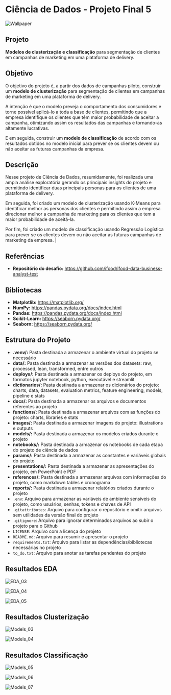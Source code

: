 # Ciência de Dados - Projeto Final 5

![Wallpaper](images/wallpaper.png)

## Projeto
**Modelos de clusterização e classificação** para segmentação de clientes em campanhas de marketing em uma plataforma de delivery.


## Objetivo
O objetivo do projeto é, a partir dos dados de campanhas piloto, construir um **modelo de clusterização** para segmentação de clientes em campanhas de marketing em uma plataforma de delivery. <br>

A intenção é que o modelo preveja o comportamento dos consumidores e torne possível aplicá-lo a toda a base de clientes, permitindo que a empresa identifique os clientes que têm maior probabilidade de aceitar a campanha, otimizando assim os resultados das campanhas e tornando-as altamente lucrativas. <br>

E em seguida, construir um **modelo de classificação** de acordo com os resultados obtidos no modelo inicial para prever se os clientes devem ou não aceitar as futuras campanhas da empresa.


## Descrição
Nesse projeto de Ciência de Dados, resumidamente, foi realizada uma ampla análise exploratória gerando os principais insights do projeto e permitindo identificar duas principais personas para os clientes de uma plataforma de delivery. 

Em seguida, foi criado um modelo de clusterização usando K-Means para identificar melhor as personas dos clientes e permitindo assim a empresa direcionar melhor a campanha de marketing para os clientes que tem a maior probabilidade de aceitá-la. 

Por fim, foi criado um modelo de classificação usando Regressão Logística para prever se os clientes devem ou não aceitar as futuras campanhas de marketing da empresa.                                                                                                 |


## Referências
- **Repositório do desafio:** https://github.com/ifood/ifood-data-business-analyst-test


## Bibliotecas
- **Matplotlib:** https://matplotlib.org/
- **NumPy:** https://pandas.pydata.org/docs/index.html
- **Pandas:** https://pandas.pydata.org/docs/index.html
- **Scikit-Learn:** https://seaborn.pydata.org/
- **Seaborn:** https://seaborn.pydata.org/


## Estrutura do Projeto
- **.venv/:** Pasta destinada a armazenar o ambiente virtual do projeto se necessário
- **data/:** Pasta destinada a armazenar as versões dos datasets: raw, processed, lean, transformed, entre outros
- **deploys/:** Pasta destinada a armazenar os deploys do projeto, em formatos jupyter notebook, python, executável e streamlit
- **dictionaries/:** Pasta destinada a armazenar os dicionários do projeto: charts, data, datasets, evaluation metrics, feature engineering, models, pipeline e stats
- **docs/:** Pasta destinada a armazenar os arquivos e documentos referentes ao projeto
- **functions/:** Pasta destinada a armazenar arquivos com as funções do projeto: charts, libraries e stats
- **images/:** Pasta destinada a armazenar imagens do projeto: illustrations e outputs
- **models/:** Pasta destinada a armazenar os modelos criados durante o projeto
- **notebooks/:** Pasta destinada a armazenar os notebooks de cada etapa do projeto de ciência de dados
- **params/:** Pasta destinada a armazenar as constantes e variáveis globais do projeto
- **presentations/:** Pasta destinada a armazenar as apresentações do projeto, em PowerPoint e PDF
- **references/:** Pasta destinada a armazenar arquivos com informações do projeto, como markdown tables e cronograma
- **reports/:** Pasta destinada a armazenar relatórios criados durante o projeto
- `.env`: Arquivo para armazenar as variáveis de ambiente sensíveis do projeto, como usuários, senhas, tokens e chaves de API
- `.gitattributes`: Arquivo para configurar o repositório e omitir arquivos sem utilidades da versão final do projeto
- `.gitignore`: Arquivo para ignorar determinados arquivos ao subir o projeto para o Github
- `LICENSE`: Arquivo com a licença do projeto
- `README.md`: Arquivo para resumir e apresentar o projeto
- `requirements.txt`: Arquivo para listar as dependências/bibliotecas necessárias no projeto
- `to_do.txt`: Arquivo para anotar as tarefas pendentes do projeto


## Resultados EDA
![EDA_03](images/output_resultados_eda_03.png)

![EDA_04](images/output_resultados_eda_04.png)

![EDA_05](images/output_resultados_eda_05.png)

## Resultados Clusterização
![Models_03](images/output_resultados_models_03.png)

![Models_04](images/output_resultados_models_04.png)

## Resultados Classificação
![Models_05](images/output_resultados_models_05.png)

![Models_06](images/output_resultados_models_06.png)

![Models_07](images/output_resultados_models_07.png)